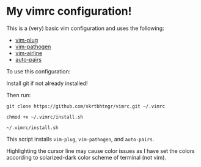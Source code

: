 # My vimrc configuration!

This is a (very) basic vim configuration and uses the following:
* [vim-plug](https://github.com/junegunn/vim-plug)
* [vim-pathogen](https://github.com/tpope/vim-pathogen)
* [vim-airline](https://github.com/vim-airline/vim-airline)
* [auto-pairs](https://github.com/jiangmiao/auto-pairs)

To use this configuration:

Install git if not already installed!

Then run:

`git clone https://github.com/skrtbhtngr/vimrc.git ~/.vimrc`

`chmod +x ~/.vimrc/install.sh`

`~/.vimrc/install.sh`

This script installs `vim-plug`, `vim-pathogen`, and `auto-pairs`.

Highlighting the cursor line may cause color issues as I have set the colors according to solarized-dark color scheme of terminal (not vim).
